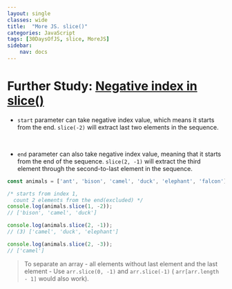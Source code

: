 ```yaml
---
layout: single
classes: wide
title:  "More JS. slice()"
categories: JavaScript
tags: [30DaysOfJS, slice, MoreJS]
sidebar:
    nav: docs
---
```


# Further Study: [Negative index in slice()][1]


+ `start` parameter can take negative index value, which means it starts from the end. `slice(-2)` will extract last two elements in the sequence.
<br>

+ `end` parameter can also take negative index value, meaning that it starts from the end of the sequence. `slice(2, -1)` will extract the third element through the second-to-last element in the sequence.

```js
const animals = ['ant', 'bison', 'camel', 'duck', 'elephant', 'falcon'];

/* starts from index 1,
  count 2 elements from the end(excluded) */
console.log(animals.slice(1, -2));
// ['bison', 'camel', 'duck']

console.log(animals.slice(2, -1));
// (3) ['camel', 'duck', 'elephant']

console.log(animals.slice(2, -3));
// ['camel']
```

> To separate an array - all elements without last element and the last element - Use `arr.slice(0, -1)` and `arr.slice(-1)` ( `arr[arr.length - 1]` would also work).


<br>

[1]: https://developer.mozilla.org/en-US/docs/Web/JavaScript/Reference/Global_Objects/Array/slice#parameters